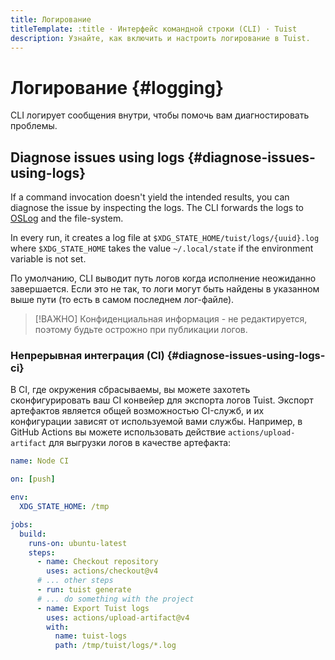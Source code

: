 ```yaml
---
title: Логирование
titleTemplate: :title · Интерфейс командной строки (CLI) · Tuist
description: Узнайте, как включить и настроить логирование в Tuist.
---
```


# Логирование {#logging}

CLI логирует сообщения внутри, чтобы помочь вам диагностировать проблемы.

## Diagnose issues using logs {#diagnose-issues-using-logs}

If a command invocation doesn't yield the intended results, you can diagnose the issue by inspecting the logs. The CLI forwards the logs to [OSLog](https://developer.apple.com/documentation/os/oslog) and the file-system.

In every run, it creates a log file at `$XDG_STATE_HOME/tuist/logs/{uuid}.log` where `$XDG_STATE_HOME` takes the value `~/.local/state` if the environment variable is not set.

По умолчанию, CLI выводит путь логов когда исполнение неожиданно завершается. Если это не так, то логи могут быть найдены в указанном выше пути (то есть в самом последнем лог-файле).

> [!ВАЖНО]
> Конфиденциальная информация - не редактируется, поэтому будьте острожно при публикации логов.

### Непрерывная интеграция (CI) {#diagnose-issues-using-logs-ci}

В CI, где окружения сбрасываемы, вы можете захотеть сконфигурировать ваш CI конвейер для экспорта логов Tuist.
Экспорт артефактов является общей возможностью CI-служб, и их конфигурации зависят от используемой вами службы.
Например, в GitHub Actions вы можете использовать действие `actions/upload-artifact` для выгрузки логов в качестве артефакта:

```yaml
name: Node CI

on: [push]

env:
  XDG_STATE_HOME: /tmp

jobs:
  build:
    runs-on: ubuntu-latest
    steps:
      - name: Checkout repository
        uses: actions/checkout@v4
      # ... other steps
      - run: tuist generate
      # ... do something with the project
      - name: Export Tuist logs
        uses: actions/upload-artifact@v4
        with:
          name: tuist-logs
          path: /tmp/tuist/logs/*.log
```
